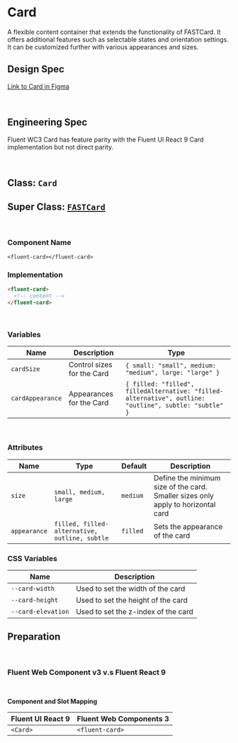 # Card

A flexible content container that extends the functionality of FASTCard. It offers additional features such as selectable states and orientation settings. It can be customized further with various appearances and sizes.

## **Design Spec**

[Link to Card in Figma](https://www.figma.com/file/berhUBA6mJV9sCPpjgfKRj/Card?type=design&node-id=6503-13927&mode=design&t=esnGps8mGKqly4I1-0)

<br />

## **Engineering Spec**

Fluent WC3 Card has feature parity with the Fluent UI React 9 Card implementation but not direct parity.

<br />

## Class: `Card`

## Super Class: [`FASTCard`](https://explore.fast.design/components/fast-card)

<br />

### **Component Name**

`<fluent-card></fluent-card>`

### **Implementation**

```html
<fluent-card>
  <!-- content -->
</fluent-card>
```

<br />

### **Variables**

| Name             | Description                | Type                                                                                                  |
| ---------------- | -------------------------- | ----------------------------------------------------------------------------------------------------- |
| `cardSize`       | Control sizes for the Card | `{ small: "small", medium: "medium", large: "large" }`                                                |
| `cardAppearance` | Appearances for the Card   | `{ filled: "filled", filledAlternative: "filled-alternative", outline: "outline", subtle: "subtle" }` |

<br />

### **Attributes**

| Name         | Type                                          | Default  | Description                                                                      |
| ------------ | --------------------------------------------- | -------- | -------------------------------------------------------------------------------- |
| `size`       | `small, medium, large`                        | `medium` | Define the minimum size of the card. Smaller sizes only apply to horizontal card |
| `appearance` | `filled, filled-alternative, outline, subtle` | `filled` | Sets the appearance of the card                                                  |

### **CSS Variables**

| Name               | Description                         |
| ------------------ | ----------------------------------- |
| `--card-width`     | Used to set the width of the card   |
| `--card-height`    | Used to set the height of the card  |
| `--card-elevation` | Used to set the z-index of the card |

## **Preparation**

<br />

### **Fluent Web Component v3 v.s Fluent React 9**

<br />

**Component and Slot Mapping**

| Fluent UI React 9 | Fluent Web Components 3 |
| ----------------- | ----------------------- |
| `<Card>`          | `<fluent-card>`         |

<br />
